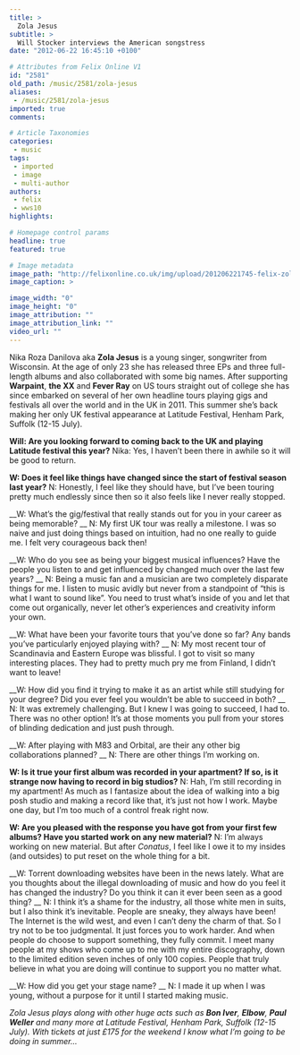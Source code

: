 ```yaml
---
title: >
  Zola Jesus
subtitle: >
  Will Stocker interviews the American songstress
date: "2012-06-22 16:45:10 +0100"

# Attributes from Felix Online V1
id: "2581"
old_path: /music/2581/zola-jesus
aliases:
 - /music/2581/zola-jesus
imported: true
comments:

# Article Taxonomies
categories:
 - music
tags:
 - imported
 - image
 - multi-author
authors:
 - felix
 - wws10
highlights:

# Homepage control params
headline: true
featured: true

# Image metadata
image_path: "http://felixonline.co.uk/img/upload/201206221745-felix-zola-jesus.jpg"
image_caption: >

image_width: "0"
image_height: "0"
image_attribution: ""
image_attribution_link: ""
video_url: ""
---
```


Nika Roza Danilova aka __Zola Jesus__ is a young singer, songwriter from Wisconsin. At the age of only 23 she has released three EPs and three full-length albums and also collaborated with some big names. After supporting __Warpaint__, __the XX__ and __Fever Ray__ on US tours straight out of college she has since embarked on several of her own headline tours playing gigs and festivals all over the world and in the UK in 2011. This summer she’s back making her only UK festival appearance at Latitude Festival, Henham Park, Suffolk (12-15 July).

__Will: Are you looking forward to coming back to the UK and playing Latitude festival this year?__
 Nika: Yes, I haven’t been there in awhile so it will be good to return.

__W: Does it feel like things have changed since the start of festival season last year?__
 N: Honestly, I feel like they should have, but I’ve been touring pretty much endlessly since then so it also feels like I never really stopped.

__W: What’s the gig/festival that really stands out for you in your career as being memorable? __
 N: My first UK tour was really a milestone. I was so naive and just doing things based on intuition, had no one really to guide me. I felt very courageous back then!

__W: Who do you see as being your biggest musical influences? Have the people you listen to and get influenced by changed much over the last few years? __
 N: Being a music fan and a musician are two completely disparate things for me. I listen to music avidly but never from a standpoint of “this is what I want to sound like”. You need to trust what’s inside of you and let that come out organically, never let other’s experiences and creativity inform your own.

__W: What have been your favorite tours that you’ve done so far? Any bands you’ve particularly enjoyed playing with? __
 N: My most recent tour of Scandinavia and Eastern Europe was blissful. I got to visit so many interesting places. They had to pretty much pry me from Finland, I didn’t want to leave!

__W: How did you find it trying to make it as an artist while still studying for your degree? Did you ever feel you wouldn’t be able to succeed in both? __
 N: It was extremely challenging. But I knew I was going to succeed, I had to. There was no other option! It’s at those moments you pull from your stores of blinding dedication and just push through.

__W: After playing with M83 and Orbital, are their any other big collaborations planned? __
 N: There are other things I’m working on.

__W: Is it true your first album was recorded in your apartment? If so, is it strange now having to record in big studios?__
 N: Hah, I’m still recording in my apartment! As much as I fantasize about the idea of walking into a big posh studio and making a record like that, it’s just not how I work. Maybe one day, but I’m too much of a control freak right now.

__W: Are you pleased with the response you have got from your first few albums? Have you started work on any new material?__
 N: I’m always working on new material. But after _Conatus_, I feel like I owe it to my insides (and outsides) to put reset on the whole thing for a bit.

__W: Torrent downloading websites have been in the news lately. What are you thoughts about the illegal downloading of music and how do you feel it has changed the industry? Do you think it can it ever been seen as a good thing? __
 N: I think it’s a shame for the industry, all those white men in suits, but I also think it’s inevitable. People are sneaky, they always have been! The Internet is the wild west, and even I can’t deny the charm of that. So I try not to be too judgmental. It just forces you to work harder. And when people do choose to support something, they fully commit. I meet many people at my shows who come up to me with my entire discography, down to the limited edition seven inches of only 100 copies. People that truly believe in what you are doing will continue to support you no matter what.

__W: How did you get your stage name? __
 N: I made it up when I was young, without a purpose for it until I started making music.

_Zola Jesus plays along with other huge acts such as __Bon Iver__, __Elbow__, __Paul Weller__ and many more at Latitude Festival, Henham Park, Suffolk (12-15 July). With tickets at just £175 for the weekend I know what I’m going to be doing in summer..._
